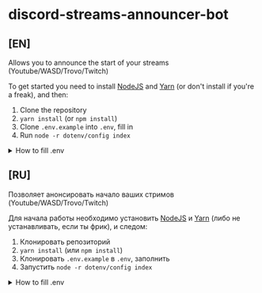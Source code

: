 # discord-streams-announcer-bot

## [EN]

Allows you to announce the start of your streams (Youtube/WASD/Trovo/Twitch) 

To get started you need to install [NodeJS](https://nodejs.org/en/) and [Yarn](https://classic.yarnpkg.com/lang/en/docs/install/) (or don't install if you're a freak), and then:

  1. Clone the repository
  2. `yarn install` (or `npm install`)
  3. Clone `.env.example` into `.env`, fill in
  4. Run `node -r dotenv/config index`

<details>
  <summary>How to fill .env</summary>
  
  1. `DISCORD_API_KEY` - access key in [discord.developer](https://discord.com/developers/applications)
  2. `DISCORD_CHANNEL_ID` - ID of the discord channel where the webhook announcement should be, obtained by copying and pasting
  3. `YOUTUBE_API_KEY` - access key in [youtube.developer](https://developers.google.com/youtube/v3), you can specify several keys separated by commas, the interval of requests will adjust to the number of transferred keys
  4. `YOUTUBE_STREAMER_ID` - the ID of youtube-user, for example link `https://www.youtube.com/channel/UCTt1aYtL8sFGViCUSH07CVw`, where `UCTt1aYtL8sFGViCUSH07CVw` is that ID. Note that a link of the form `https://www.youtube.com/c/СЕРЕГАПИРАТ` is a dick because of the old Google+, you need exactly the ID, not the username
  5. `TROVO_CHANNEL_NAME` - trovo channel nickname, e.g. link `https://trovo.live/s/serega_pirat`, where `serega_pirat` is the same nickname
  6. `WASD_CHANNEL_NAME` - the nickname of the wasd-channel, for example a link `https://wasd.tv/serega_pirat`, where `serega_pirat` - the same nickname
  7. `TWITCH_CLIENT_ID` - client_id from twitch develop
  8. `TWITCH_CLIENT_SECRET` - client_secret from twitch develop
  9. `TWITCH_CHANNEL_NAME` - the nickname of the twitch channel, for example the link `https://twitch.tv/serega_pirat` where `serega_pirat` is the same nickname

</details>

## [RU]

Позволяет анонсировать начало ваших стримов (Youtube/WASD/Trovo/Twitch) 

Для начала работы необходимо установить [NodeJS](https://nodejs.org/en/) и [Yarn](https://classic.yarnpkg.com/lang/en/docs/install/) (либо не устанавливать, если ты фрик), и следом:

1. Клонировать репозиторий
2. `yarn install` (или `npm install`)
3. Клонировать `.env.example` в `.env`, заполнить
4. Запустить `node -r dotenv/config index`

<details>
  <summary>How to fill .env</summary>
  
   1. `DISCORD_API_KEY` - ключ доступа в [discord.developer](https://discord.com/developers/applications)
   2. `DISCORD_CHANNEL_ID` - ID дискорд канала, где должен быть webhook анонс, получается путём копирования и вставки
   3. `YOUTUBE_API_KEY` - ключ доступа в [youtube.developer](https://developers.google.com/youtube/v3), можно указать несколько ключей через запятую, интервал запросов подстроится под количество переданных ключей
   4. `YOUTUBE_STREAMER_ID` - ID youtube-пользователя, например ссылка `https://www.youtube.com/channel/UCTt1aYtL8sFGViCUSH07CVw`, где `UCTt1aYtL8sFGViCUSH07CVw` - тот самый ID. Обращаю внимание, что ссылка вида `https://www.youtube.com/c/СЕРЕГАПИРАТ` - залупа из-за старых гугл+, нужен именно ID, а не имя пользователя
   5. `TROVO_CHANNEL_NAME` - никнейм трово-канала, например ссылка `https://trovo.live/s/serega_pirat`, где `serega_pirat` - тот самый никнейм
   6. `WASD_CHANNEL_NAME` - никнейм wasd-канала, например ссылка `https://wasd.tv/serega_pirat`, где `serega_pirat` - тот самый никнейм
   7. `TWITCH_CLIENT_ID` - client_id из twitch develop
   8. `TWITCH_CLIENT_SECRET` - client_secret из twitch develop
   9. `TWITCH_CHANNEL_NAME` - никнейм twitch-канала, например ссылка `https://twitch.tv/serega_pirat`, где `serega_pirat` - тот самый никнейм
  
</details>
